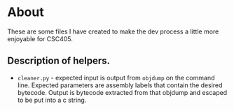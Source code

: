 # About

These are some files I have created to make the dev process a little more enjoyable for CSC405.

## Description of helpers.

* `cleaner.py` - expected input is output from `objdump` on the command line. Expected parameters are assembly labels that contain the desired bytecode. Output is bytecode extracted from that objdump and escaped to be put into a c string.
